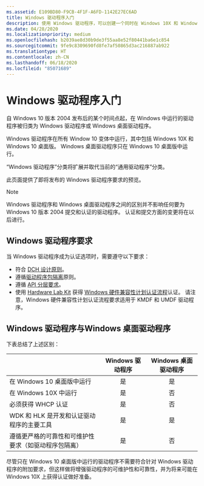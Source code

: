 ```yaml
---
ms.assetid: E109BD80-F9CB-4F1F-A6FD-1142E27EC6AD
title: Windows 驱动程序入门
description: 使用 Windows 驱动程序，可以创建一个同时在 Windows 10X 和 Windows 桌面版中运行的驱动程序。
ms.date: 04/28/2020
ms.localizationpriority: medium
ms.openlocfilehash: b2039ae8d30b9de3f55aa8e52f80441ba6e1c854
ms.sourcegitcommit: 9fe9c8309690fd8fe7af50865d3ac216887ab922
ms.translationtype: HT
ms.contentlocale: zh-CN
ms.lasthandoff: 06/18/2020
ms.locfileid: "85071689"
---
```

# <a name="getting-started-with-windows-drivers"></a>Windows 驱动程序入门

自 Windows 10 版本 2004 发布后的某个时间点起，在 Windows 中运行的驱动程序被归类为 Windows 驱动程序或 Windows 桌面驱动程序。 

Windows 驱动程序在所有 Window 10 变体中运行，其中包括 Windows 10X 和 Windows 10 桌面版。  Windows 桌面驱动程序只在 Windows 10 桌面版中运行。  

“Windows 驱动程序”分类将扩展并取代当前的“通用驱动程序”分类。 

此页面提供了即将发布的 Windows 驱动程序要求的预览。  

> [!NOTE]
> Windows 驱动程序和 Windows 桌面驱动程序之间的区别并不影响任何要为 Windows 10 版本 2004 提交和认证的驱动程序。  认证和提交方面的变更将在以后进行。


## <a name="windows-drivers-requirements"></a>Windows 驱动程序要求

当 Windows 驱动程序成为认证选项时，需要遵守以下要求：

- 符合 [DCH 设计原则](dch-principles-best-practices.md)。
- 遵循[驱动程序包隔离](driver-isolation.md)原则。
- 遵循 [API 分层要求](api-layering.md)。
- 使用 [Hardware Lab Kit](https://docs.microsoft.com/windows-hardware/test/hlk/) 获得 [Windows 硬件兼容性计划认证流程](https://docs.microsoft.com/windows-hardware/design/compatibility/whcp-certification-process)认证。 请注意，Windows 硬件兼容性计划认证流程要求适用于 KMDF 和 UMDF 驱动程序。

## <a name="windows-drivers-vs-windows-desktop-drivers"></a>Windows 驱动程序与Windows 桌面驱动程序

下表总结了上述区别：

|                                                                     |Windows 驱动程序|Windows 桌面驱动程序 |
| --------------------------------------------------------------------|:-------------:|:----------------------:|
| 在 Windows 10 桌面版中运行                                           | 是           | 是                    |
| 在 Windows 10X 中运行                                                  | 是           | 否                     |
| 必须获得 WHCP 认证                                         | 是           | 否                     |
| WDK 和 HLK 是开发和认证驱动程序的主要工具| 是           | 是                    |
| 遵循更严格的可靠性和可维护性要求（如驱动程序包隔离）     | 是           | 否                     |


尽管只在 Windows 10 桌面版中运行的驱动程序不需要符合针对 Windows 驱动程序的附加要求，但这样做将增强驱动程序的可维护性和可靠性，并为将来可能在 Windows 10X 上获得认证做好准备。
